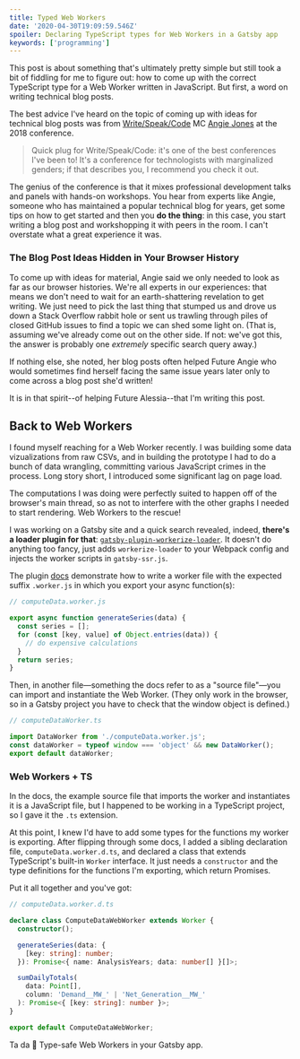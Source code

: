 ```yaml
---
title: Typed Web Workers
date: '2020-04-30T19:09:59.546Z'
spoiler: Declaring TypeScript types for Web Workers in a Gatsby app
keywords: ['programming']
---
```


This post is about something that's ultimately pretty simple but still took a bit of fiddling for me to figure out: how to come up with the correct TypeScript type for a Web Worker written in JavaScript. But first, a word on writing technical blog posts.

The best advice I've heard on the topic of coming up with ideas for technical blog posts was from [Write/Speak/Code](https://www.writespeakcode.com/) MC [Angie Jones](https://twitter.com/techgirl1908) at the 2018 conference.

> Quick plug for Write/Speak/Code: it's one of the best conferences I've been to! It's a conference for technologists with marginalized genders; if that describes you, I recommend you check it out.

The genius of the conference is that it mixes professional development talks and panels with hands-on workshops. You hear from experts like Angie, someone who has maintained a popular technical blog for years, get some tips on how to get started and then you **do the thing**: in this case, you start writing a blog post and workshopping it with peers in the room. I can't overstate what a great experience it was.

### The Blog Post Ideas Hidden in Your Browser History

To come up with ideas for material, Angie said we only needed to look as far as our browser histories. We're all experts in our experiences: that means we don't need to wait for an earth-shattering revelation to get writing. We just need to pick the last thing that stumped us and drove us down a Stack Overflow rabbit hole or sent us trawling through piles of closed GitHub issues to find a topic we can shed some light on. (That is, assuming we've already come out on the other side. If not: we've got this, the answer is probably one _extremely_ specific search query away.)

If nothing else, she noted, her blog posts often helped Future Angie who would sometimes find herself facing the same issue years later only to come across a blog post she'd written!

It is in that spirit--of helping Future Alessia--that I'm writing this post.

## Back to Web Workers

I found myself reaching for a Web Worker recently. I was building some data vizualizations from raw CSVs, and in building the prototype I had to do a bunch of data wrangling, committing various JavaScript crimes in the process. Long story short, I introduced some significant lag on page load.

The computations I was doing were perfectly suited to happen off of the browser's main thread, so as not to interfere with the other graphs I needed to start rendering. Web Workers to the rescue!

I was working on a Gatsby site and a quick search revealed, indeed, **there's a loader plugin for that**: [`gatsby-plugin-workerize-loader`](https://github.com/universse/gatsby-plugin-workerize-loader). It doesn't do anything too fancy, just adds `workerize-loader` to your Webpack config and injects the worker scripts in `gatsby-ssr.js`.

The plugin [docs](https://github.com/universse/gatsby-plugin-workerize-loader#gatsby-plugin-workerize-loader) demonstrate how to write a worker file with the expected suffix `.worker.js` in which you export your async function(s):

```javascript
// computeData.worker.js

export async function generateSeries(data) {
  const series = [];
  for (const [key, value] of Object.entries(data)) {
    // do expensive calculations
  }
  return series;
}
```

Then, in another file—something the docs refer to as a "source file"—you can import and instantiate the Web Worker. (They only work in the browser, so in a Gatsby project you have to check that the window object is defined.)

```typescript
// computeDataWorker.ts

import DataWorker from './computeData.worker.js';
const dataWorker = typeof window === 'object' && new DataWorker();
export default dataWorker;
```

### Web Workers + TS

In the docs, the example source file that imports the worker and instantiates it is a JavaScript file, but I happened to be working in a TypeScript project, so I gave it the `.ts` extension.

At this point, I knew I'd have to add some types for the functions my worker is exporting. After flipping through some docs, I added a sibling declaration file, `computeData.worker.d.ts`, and declared a class that extends TypeScript's built-in `Worker` interface. It just needs a `constructor` and the type definitions for the functions I'm exporting, which return Promises.

Put it all together and you've got:

```typescript
// computeData.worker.d.ts

declare class ComputeDataWebWorker extends Worker {
  constructor();

  generateSeries(data: {
    [key: string]: number;
  }): Promise<{ name: AnalysisYears; data: number[] }[]>;

  sumDailyTotals(
    data: Point[],
    column: 'Demand__MW_' | 'Net_Generation__MW_'
  ): Promise<{ [key: string]: number }>;
}

export default ComputeDataWebWorker;
```

Ta da 🌼 Type-safe Web Workers in your Gatsby app.
